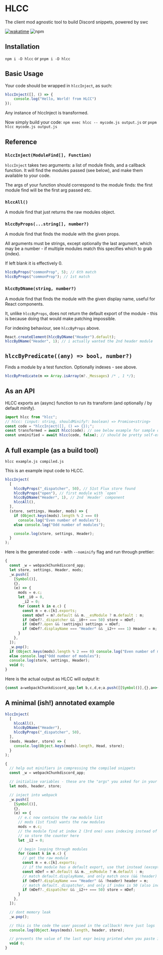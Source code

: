 # HLCC
The client mod agnostic tool to build Discord snippets, powered by swc

[![wakatime](https://wakatime.com/badge/github/yellowsink/HLCC.svg)](https://wakatime.com/badge/github/yellowsink/HLCC)
![npm](https://img.shields.io/npm/v/hlcc)

## Installation
`npm i -D hlcc` or `pnpm i -D hlcc`

## Basic Usage
Your code should be wrapped in `hlccInject`, as such:
```js
hlccInject([], () => {
    console.log("Hello, World! from HLCC")
});
```

Any instance of hlccInject is transformed.

Now simply build your code: `npm exec hlcc -- mycode.js output.js` or `pnpm hlcc mycode.js output.js`

## Reference

### `hlccInject(ModuleFind[], Function)`
`hlccInject` takes two arguments: a list of module finds, and a callback function.
It will find the modules passed (see below), and make them available to your code.

The args of your function should correspond to the module finds:
the first module find will be the first arg passed etc.

### `hlccAll()`
A module find that just returns the raw modules object.

### `hlccByProps(...string[], number?)`
A module find that finds the module with the given props.

All arguments must be strings, except optionally the last argument,
which may be a number - if multiple modules match this specifies which to grab (index).

If left blank it is effectively 0.
```js
hlccByProps("commonProp", 5); // 6th match
hlccByProps("commonProp"); // 1st match
```

### `hlccByDName(string, number?)`
A module find that finds the module with the given display name,
useful for React components.

It, unlike `hlccByProps`, does not return the default export of the module -
this is because doing that would make patching impossible.

For indexing behaviour, see `hlccByProps` above.

```js
React.createElement(hlccByDName("Header").default);
hlccByDName("Header", 1); // i actually wanted the 2nd header module
```

## `hlccByPredicate((any) => bool, number?)`
Finds a module by a test function. Optionally indexes - see above.
```js
hlccByPredicate(m => Array.isArray(m?._Messages) /* , 1 */);
```

## As an API
HLCC exports an (async) function to run its transform (and optionally / by default minify).

```js
import hlcc from "hlcc";
// hlcc: (input: string, shouldMinify?: boolean) => Promise<string>
const code = "hlccInject([], () => {});";
const transformed = await hlcc(code); // see below example for sample output
const unminified = await hlcc(code, false); // should be pretty self-explanatory
```

## A full example (as a build tool)
`hlcc example.js compiled.js`

This is an example input code to HLCC.

```js
hlccInject(
  [
    hlccByProps("_dispatcher", 50), // 51st Flux store found
    hlccByProps("open"), // first module with `open`
    hlccByDName("Header", 1), // 2nd `Header` component
    hlccAll(),
  ],
  (store, settings, Header, mods) => {
    if (Object.keys(mods).length % 2 === 0)
      console.log("Even number of modules");
    else console.log("Odd number of modules");

    console.log(store, settings, Header);
  }
);
```

Here is the generated code - with `--nominify` flag and run through prettier:
```js
{
  const _w = webpackChunkdiscord_app;
  let store, settings, Header, mods;
  _w.push([
    [Symbol()],
    {},
    (e) => {
      mods = e.c;
      let _i0 = 0,
        _i2 = 0;
      for (const k in e.c) {
        const m = e.c[k].exports;
        const mDef = m?.default && m.__esModule ? m.default : m;
        if (mDef?._dispatcher && _i0++ === 50) store = mDef;
        if (mDef?.open && !settings) settings = mDef;
        if (mDef?.displayName === "Header" && _i2++ === 1) Header = m;
      }
    },
  ]);
  _w.pop();
  if (Object.keys(mods).length % 2 === 0) console.log("Even number of modules");
  else console.log("Odd number of modules");
  console.log(store, settings, Header);
  void 0;
}
```

Here is the actual output as HLCC will output it:
```js
{const a=webpackChunkdiscord_app;let b,c,d,e;a.push([[Symbol()],{},a=>{e=a.c;let f=0,g=0;for(const h in a.c){const i=a.c[h].exports;const j=i?.default&&i.__esModule?i.default:i;if(j?._dispatcher&&(f++)===50)b=j;if(j?.open&&!c)c=j;if(j?.displayName==="Header"&&(g++)===1)d=i}}]);a.pop();if(Object.keys(e).length%2===0)console.log("Even number of modules");else console.log("Odd number of modules");console.log(b,c,d);void 0}
```

## A minimal (ish!) annotated example
```js
hlccInject(
  [
    hlccAll(),
    hlccByDName("Header"),
    hlccByProps("_dispatcher", 50),
  ],
  (mods, Header, store) => {
    console.log(Object.keys(mods).length, Head, store);
  }
);
```
```js
{
  // help out minifiers in compressing the compiled snippets
  const _w = webpackChunkdiscord_app;

  // initialise variables - these are the "args" you asked for in your callback
  let mods, header, store;

  // inject into webpack
  _w.push([
    [Symbol()],
    {},
    (e) => {
      // e.c now contains the raw module list
      // mods (1st find) wants the raw modules
      mods = e.c;
      // the module find at index 2 (3rd one) uses indexing instead of first
      // so store the counter here
      let _i2 = 0;

      // begin looping through modules
      for (const k in e.c) {
        // get the raw module
        const m = e.c[k].exports;
        // if the module has a default export, use that instead (except for display names)
        const mDef = m?.default && m.__esModule ? m.default : m;
        // match default.displayName, and only match once (&& !header)
        if (mDef?.displayName === "Header" && !header) header = m;
        // match default._dispatcher, and only if index is 50 (also increment)
        if (mDef?._dispatcher && _i2++ === 50) store = mDef;
      }
    },
  ]);

  // dont memory leak
  _w.pop();

  // this is the code the user passed in the callback! Here just logs
  console.log(Object.keys(mods).length, header, store);

  // prevents the value of the last expr being printed when you paste into devtools
  void 0;
}
```